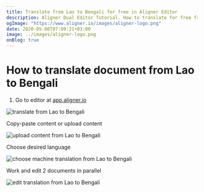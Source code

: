 ```yaml
---
title: Translate from Lao to Bengali for free in Aligner Editor
description: Aligner Dual Editor Tutorial. How to translate for free from Lao to Bengali. Aligner is multilingual document management platform. 
ogImage: "https://www.aligner.io/images/aligner-logo.png"
date: 2020-05-06T07:09:21+03:00
image: ../images/aligner-logo.png
onBlog: true
---
```


# How to translate document from Lao to Bengali

1. Go to editor at [app.aligner.io](https://app.aligner.io "Aligner App web page")

![translate from Lao to Bengali](../aligner-blank-editor.png "translate from Lao to Bengali")

Copy-paste content or upload content

![upload content from Lao to Bengali](../aligner-uploaded-document.png "upload content from Lao to Bengali")

Choose desired language

![choose machine translation from Lao to Bengali](../aligner-language-dropdown.png "choose machine translation from Lao to Bengali")

Work and edit 2 documents in parallel

![edit translation from Lao to Bengali](../aligner-double-sitded-editor.png "edit translation from Lao to Bengali")

